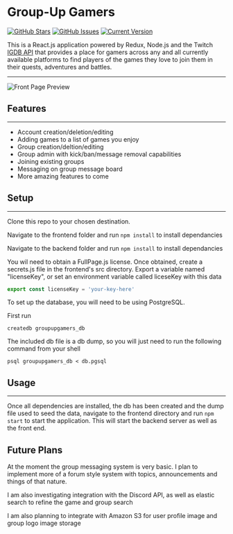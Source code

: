 # Group-Up Gamers

[![GitHub Stars](https://img.shields.io/github/stars/janderson77/group-up-gamers.svg)](https://github.com/janderson77/group-up-gamers/stargazers) [![GitHub Issues](https://img.shields.io/github/issues/janderson77/group-up-gamers.svg)](https://github.com/janderson77/group-up-gamers/issues) [![Current Version](https://img.shields.io/badge/version-1.0.0-green.svg)](https://github.com/janderson77/group-up-gamers)

This is a React.js application powered by Redux, Node.js and the Twitch [IGDB API](https://api-docs.igdb.com/) that provides a place for gamers across any and all currently available platforms to find players of the games they love to join them in their quests, adventures and battles.

---

![Front Page Preview](https://i.imgur.com/ScgqaBz.png)

## Features

---

* Account creation/deletion/editing
* Adding games to a list of games you enjoy
* Group creation/deltion/editing
* Group admin with kick/ban/message removal capabilities
* Joining existing groups
* Messaging on group message board
* More amazing features to come

## Setup

---

Clone this repo to your chosen destination.

Navigate to the frontend folder and run `npm install` to install dependancies

Navigate to the backend folder and run `npm install` to install dependancies

You wil need to obtain a FullPage.js license. Once obtained, create a secrets.js file in the frontend's src directory. Export a variable named "licenseKey", or set an environment variable called liceseKey with this data


```js
export const licenseKey = 'your-key-here'
```

To set up the database, you will need to be using PostgreSQL.

First run

```console
createdb groupupgamers_db
```

The included db file is a db dump, so you will just need to run the following command from your shell

```console
psql groupupgamers_db < db.pgsql
```

## Usage

---

Once all dependencies are installed, the db has been created and the dump file used to seed the data, navigate to the frontend directory and run `npm start` to start the application. This will start the backend server as well as the front end.

## Future Plans

At the moment the group messaging system is very basic. I plan to implement more of a forum style system with topics, announcements and things of that nature.

I am also investigating integration with the Discord API, as well as elastic search to refine the game and group search

I am also planning to integrate with Amazon S3 for user profile image and group logo image storage

